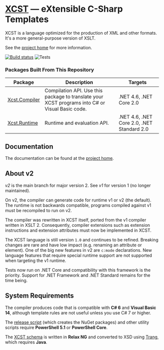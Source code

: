 [XCST] — eXtensible C-Sharp Templates
=====================================
XCST is a language optimized for the production of XML and other formats. It's a more general-purpose version of XSLT.

See the [project home][XCST] for more information.

[![Build status](https://ci.appveyor.com/api/projects/status/93bvxpo3x4bg2po8/branch/v2?svg=true)](https://ci.appveyor.com/project/maxtoroq/xcst/branch/v2) ![Tests](https://img.shields.io/appveyor/tests/maxtoroq/XCST/v2)

### Packages Built From This Repository

Package | Description | Targets
------- | ----------- | -------
[Xcst.Compiler] | Compilation API. Use this package to translate your XCST programs into C# or Visual Basic code. | .NET 4.6, .NET Core 2.0
[Xcst.Runtime] | Runtime and evaluation API. | .NET 4.6, .NET Core 2.0, .NET Standard 2.0

Documentation
-------------
The documentation can be found at the [project home][XCST].

About v2
--------
*v2* is the main branch for major version 2. See *v1* for version 1 (no longer maintained).

On v2, the compiler can generate code for runtime v1 or v2 (the default). The runtime is not backwards compatible, programs compiled against v1 must be recompiled to run on v2.

The compiler was rewritten in XCST itself, ported from the v1 compiler written in XSLT 2. Consequently, compiler extensions such as extension instructions and extension attributes must now be implemented in XCST.

The XCST language is still version `1.0` and continues to be refined. Breaking changes are rare and have low impact (e.g. renaming an attribute or element). One of the big new features in v2 are `c:mode` declarations. New language features that require special runtime support are not supported when targeting the v1 runtime.

Tests now run on .NET Core and compatibility with this framework is the priority. Support for .NET Framework and .NET Standard remains for the time being.

System Requirements
-------------------
The compiler produces code that is compatible with **C# 6** and **Visual Basic 14**, although template rules are not useful unless you use C# 7 or higher.

The [release script](build/release.ps1) (which creates the NuGet packages) and other utility scripts require **PowerShell 5.1** or **PowerShell Core**.

The [XCST schema](schemas/xcst.rng) is written in **Relax NG** and converted to XSD using [Trang], which requires **Java**.


[XCST]: https://maxtoroq.github.io/XCST/
[Xcst.Compiler]: https://www.nuget.org/packages/Xcst.Compiler
[Xcst.Runtime]: https://www.nuget.org/packages/Xcst.Runtime
[Trang]: https://github.com/relaxng/jing-trang
